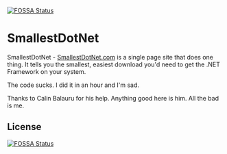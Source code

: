 [![FOSSA Status](https://app.fossa.io/api/projects/git%2Bgithub.com%2Fshanselman%2FSmallestDotNet.svg?type=shield)](https://app.fossa.io/projects/git%2Bgithub.com%2Fshanselman%2FSmallestDotNet?ref=badge_shield)

SmallestDotNet
==============

SmallestDotNet - [SmallestDotNet.com](http://smallestdotnet.com) is a single page site that does one thing. It tells you the smallest, easiest download you'd need to get the .NET Framework on your system. 

The code sucks. I did it in an hour and I'm sad.

Thanks to Calin Balauru for his help. Anything good here is him. All the bad is me.


## License
[![FOSSA Status](https://app.fossa.io/api/projects/git%2Bgithub.com%2Fshanselman%2FSmallestDotNet.svg?type=large)](https://app.fossa.io/projects/git%2Bgithub.com%2Fshanselman%2FSmallestDotNet?ref=badge_large)